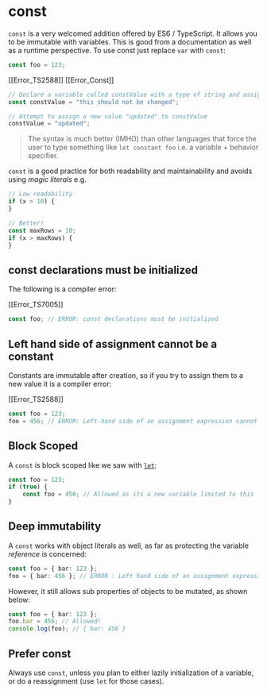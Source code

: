 # const

`const` is a very welcomed addition offered by ES6 / TypeScript. It allows you to be immutable with variables. This is good from a documentation as well as a runtime perspective. To use const just replace `var` with `const`:

```typescript
const foo = 123;
```


[[Error_TS2588]]
[[Error_Const]]

```typescript
// Declare a variable called constValue with a type of string and assign it the value "this should not be changed"
const constValue = "this should not be changed";

// Attempt to assign a new value "updated" to constValue
constValue = "updated";
```

> The syntax is much better (IMHO) than other languages that force the user to type something like `let constant foo` i.e. a variable + behavior specifier.

`const` is a good practice for both readability and maintainability and avoids using *magic literals* e.g.

```typescript
// Low readability
if (x > 10) {
}

// Better!
const maxRows = 10;
if (x > maxRows) {
}
```

## const declarations must be initialized
The following is a compiler error:

[[Error_TS7005]]

```typescript
const foo; // ERROR: const declarations must be initialized
```

## Left hand side of assignment cannot be a constant
Constants are immutable after creation, so if you try to assign them to a new value it is a compiler error:

[[Error_TS2588]]

```typescript
const foo = 123;
foo = 456; // ERROR: Left-hand side of an assignment expression cannot be a constant
```

## Block Scoped
A `const` is block scoped like we saw with [`let`](./let.md):

```typescript
const foo = 123;
if (true) {
    const foo = 456; // Allowed as its a new variable limited to this `if` block
}
```

## Deep immutability
A `const` works with object literals as well, as far as protecting the variable *reference* is concerned:

```typescript
const foo = { bar: 123 };
foo = { bar: 456 }; // ERROR : Left hand side of an assignment expression cannot be a constant
```

However, it still allows sub properties of objects to be mutated, as shown below:

```typescript
const foo = { bar: 123 };
foo.bar = 456; // Allowed!
console.log(foo); // { bar: 456 }
```

## Prefer const

Always use `const`, unless you plan to either lazily initialization of a variable, or do a reassignment (use `let` for those cases).
